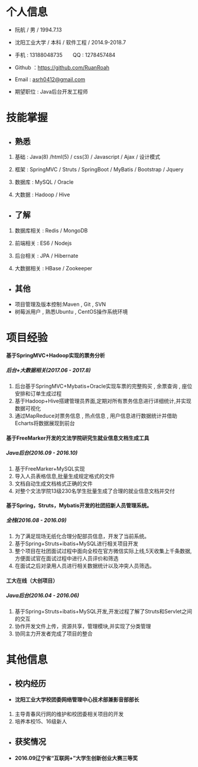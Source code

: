 # 个人信息
- 阮航 / 男 / 1994.7.13

- 沈阳工业大学 / 本科 / 软件工程 / 2014.9-2018.7

- 手机 : 13188048735　　QQ : 1278457484

- Github ：https://github.com/RuanRoah

- Email : asrh0412@gmail.com

- 期望职位 : Java后台开发工程师 

# 技能掌握
- ## 熟悉
1. 基础 : Java(8) /html(5) / css(3) / Javascript / Ajax / 设计模式

2. 框架 : SpringMVC / Struts / SpringBoot / MyBatis / Bootstrap / Jquery

3. 数据库 : MySQL / Oracle

4. 大数据 : Hadoop / Hive  
- ## 了解
1. 数据库相关 : Redis / MongoDB

2. 前端相关 : ES6 / Nodejs

3. 后台相关 : JPA / Hibernate

3. 大数据相关 : HBase / Zookeeper


- ## 其他
- 项目管理及版本控制:Maven , Git , SVN
- 树莓派用户 , 熟悉Ubuntu , CentOS操作系统环境


# 项目经验

#### 基于SpringMVC+Hadoop实现的票务分析
##### 后台+大数据相关(2017.06 - 2017.8)
1. 后台基于SpringMVC+Mybatis+Oracle实现车票的完整购买 , 余票查询 , 座位安排和订单生成过程
2. 基于Hadoop+Hive搭建管理员界面,定期对所有票务信息进行详细统计,并实现数据可视化
3. 通过MapReduce对票务信息 , 热点信息 , 用户信息进行数据统计并借助Echarts将数据展现到前台


#### 基于FreeMarker开发的文法学院研究生就业信息文档生成工具
##### Java后台(2016.09 - 2016.10)
1. 基于FreeMarker+MySQL实现
2. 导入人员表格信息,批量生成规定格式的文件
3. 文档自动生成文档格式正确的文件
4. 对整个文法学院13级230名学生批量生成了合理的就业信息文档并交付

#### 基于Spring，Struts，Mybatis开发的社团招新人员管理系统。
##### 全栈(2016.08 - 2016.09)
1. 为了满足现场无纸化合理分配部员信息，开发了当前系统。
2. 基于Spring+Struts+ibatis+MySQL进行相关项目开发
3. 整个项目在社团面试过程中面向全校在官方微信实际上线,5天收集上千条数据,方便面试官在面试过程中进行人员评价和筛选
4. 在面试之后对录用人员进行相关数据统计以及冲突人员筛选。

####  工大在线（大创项目）
##### Java后台(2016.04 - 2016.06)
1. 基于Spring+Struts+ibatis+MySQL开发,开发过程了解了Struts和Servlet之间的交互
2. 协作开发文件上传，资源共享，管理模块,并实现了分类管理
3. 协同主力开发者完成了项目的整合

# 其他信息
- ## 校内经历
- #### 沈阳工业大学校团委网络管理中心技术部兼影音部部长
1. 主导青春风行网的维护和校团委相关项目的开发
2. 培养本校15、16级新人

- ## 获奖情况
- #### 2016.09辽宁省“互联网+”大学生创新创业大赛三等奖
